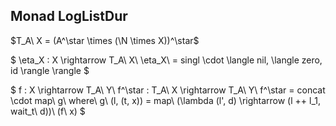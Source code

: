 ## Monad LogListDur

$T_A\ X = (A^\star \times (\N \times X))^\star$

$
\eta_X : X \rightarrow T_A\ X\\
\eta_X\ = singl \cdot \langle nil, \langle zero, id \rangle \rangle     $



$
f : X \rightarrow T_A\ Y\\
f^\star : T_A\ X \rightarrow T_A\ Y\\
f^\star = concat \cdot map\ g\\
where\ g\ (l, (t, x)) = map\ (\lambda (l', d) \rightarrow (l ++ l_1, wait_t\ d))\ (f\ x) $

